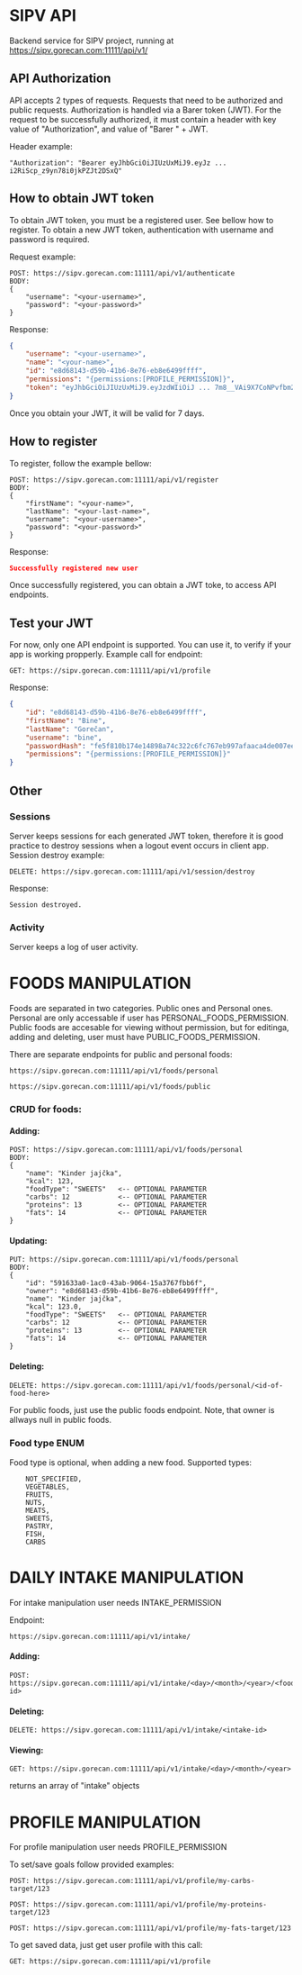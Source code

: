 # SIPV API

Backend service for SIPV project, running at https://sipv.gorecan.com:11111/api/v1/

## API Authorization

API accepts 2 types of requests. Requests that need to be authorized and public requests. Authorization is handled via a Barer token (JWT). For the request to be successfully authorized, it must contain a header with key value of "Authorization", and value of "Barer " + JWT. 

Header example:

```
"Authorization": "Bearer eyJhbGciOiJIUzUxMiJ9.eyJz ... i2RiScp_z9yn78i0jkPZJt2DSxQ"
```

## How to obtain JWT token 

To obtain JWT token, you must be a registered user. See bellow how to register. To obtain a new JWT token, authentication with username and password is required.

Request example:
```
POST: https://sipv.gorecan.com:11111/api/v1/authenticate
BODY:
{
    "username": "<your-username>",
    "password": "<your-password>" 
}
```
Response:
```json
{
    "username": "<your-username>",
    "name": "<your-name>",
    "id": "e8d68143-d59b-41b6-8e76-eb8e6499ffff",
    "permissions": "{permissions:[PROFILE_PERMISSION]}",
    "token": "eyJhbGciOiJIUzUxMiJ9.eyJzdWIiOiJ ... 7m8__VAi9X7CoNPvfbm25UaRE_rh0frwdHGQ"
}
```
Once you obtain your JWT, it will be valid for 7 days.


## How to register

To register, follow the example bellow:

```
POST: https://sipv.gorecan.com:11111/api/v1/register
BODY:
{
    "firstName": "<your-name>",
    "lastName": "<your-last-name>",
    "username": "<your-username>",
    "password": "<your-password>"
}
```
Response:
```json
Successfully registered new user
```
Once successfully registered, you can obtain a JWT toke, to access API endpoints.


## Test your JWT

For now, only one API endpoint is supported. You can use it, to verify if your app is working propperly.
Example call for endpoint:
```
GET: https://sipv.gorecan.com:11111/api/v1/profile
```
Response:
```json
{
    "id": "e8d68143-d59b-41b6-8e76-eb8e6499ffff",
    "firstName": "Bine",
    "lastName": "Gorečan",
    "username": "bine",
    "passwordHash": "fe5f810b174e14898a74c322c6fc767eb997afaaca4de007ee4248d5a7066778",
    "permissions": "{permissions:[PROFILE_PERMISSION]}"
}
```


## Other

### Sessions
Server keeps sessions for each generated JWT token, therefore it is good practice to destroy sessions when a logout event occurs in client app.
Session destroy example:
```
DELETE: https://sipv.gorecan.com:11111/api/v1/session/destroy
```
Response:
```
Session destroyed.
```


### Activity
Server keeps a log of user activity.


# FOODS MANIPULATION
Foods are separated in two categories. Public ones and Personal ones. Personal are only accessable if user has PERSONAL_FOODS_PERMISSION. Public foods are accesable for viewing without permission, but for editinga, adding and deleting, user must have PUBLIC_FOODS_PERMISSION.

There are separate endpoints for public and personal foods:
```
https://sipv.gorecan.com:11111/api/v1/foods/personal
```
```
https://sipv.gorecan.com:11111/api/v1/foods/public
```

### CRUD for foods:

#### Adding:
```
POST: https://sipv.gorecan.com:11111/api/v1/foods/personal
BODY:
{
    "name": "Kinder jajčka",
    "kcal": 123,
    "foodType": "SWEETS"   <-- OPTIONAL PARAMETER
    "carbs": 12            <-- OPTIONAL PARAMETER
    "proteins": 13         <-- OPTIONAL PARAMETER
    "fats": 14             <-- OPTIONAL PARAMETER
}
```

#### Updating:
```
PUT: https://sipv.gorecan.com:11111/api/v1/foods/personal
BODY:
{
    "id": "591633a0-1ac0-43ab-9064-15a3767fbb6f",
    "owner": "e8d68143-d59b-41b6-8e76-eb8e6499ffff",
    "name": "Kinder jajčka",
    "kcal": 123.0,
    "foodType": "SWEETS"   <-- OPTIONAL PARAMETER
    "carbs": 12            <-- OPTIONAL PARAMETER
    "proteins": 13         <-- OPTIONAL PARAMETER
    "fats": 14             <-- OPTIONAL PARAMETER
}
```

#### Deleting:
```
DELETE: https://sipv.gorecan.com:11111/api/v1/foods/personal/<id-of-food-here>
```

For public foods, just use the public foods endpoint. Note, that owner is allways null in public foods.

### Food type ENUM
Food type is optional, when adding a new food.
Supported types:
```
    NOT_SPECIFIED,
    VEGETABLES,
    FRUITS,
    NUTS,
    MEATS,
    SWEETS,
    PASTRY,
    FISH,
    CARBS
```


# DAILY INTAKE MANIPULATION
For intake manipulation user needs INTAKE_PERMISSION

Endpoint:
```
https://sipv.gorecan.com:11111/api/v1/intake/
```

#### Adding:
```
POST: https://sipv.gorecan.com:11111/api/v1/intake/<day>/<month>/<year>/<food-id>
```

#### Deleting:
```
DELETE: https://sipv.gorecan.com:11111/api/v1/intake/<intake-id>
```

#### Viewing:
```
GET: https://sipv.gorecan.com:11111/api/v1/intake/<day>/<month>/<year>
```
returns an array of "intake" objects


# PROFILE MANIPULATION
For profile manipulation user needs PROFILE_PERMISSION

To set/save goals follow provided examples:
```
POST: https://sipv.gorecan.com:11111/api/v1/profile/my-carbs-target/123
```
```
POST: https://sipv.gorecan.com:11111/api/v1/profile/my-proteins-target/123
```
```
POST: https://sipv.gorecan.com:11111/api/v1/profile/my-fats-target/123
```

To get saved data, just get user profile with this call:
```
GET: https://sipv.gorecan.com:11111/api/v1/profile
```